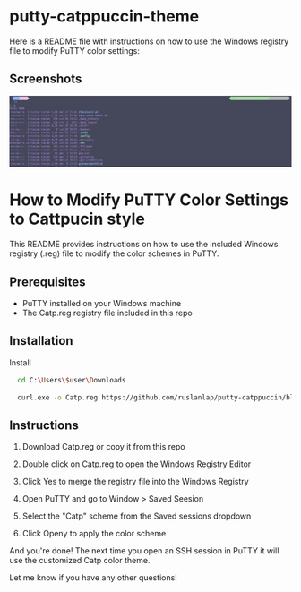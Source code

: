 # putty-catppuccin-theme

Here is a README file with instructions on how to use the Windows registry file to modify PuTTY color settings:

## Screenshots

![App Screenshot](https://github.com/ruslanlap/putty-catppuccin/blob/master/screenshoot.png)


# How to Modify PuTTY Color Settings to Cattpucin style

This README provides instructions on how to use the included Windows registry (.reg) file to modify the color schemes in PuTTY.

## Prerequisites

- PuTTY installed on your Windows machine
- The Catp.reg registry file included in this repo



## Installation

Install 

```bash
  cd C:\Users\$user\Downloads
```
```bash
  curl.exe -o Catp.reg https://github.com/ruslanlap/putty-catppuccin/blob/master/catp.reg
```

## Instructions

1. Download Catp.reg or copy it from this repo

    
2. Double click on Catp.reg to open the Windows Registry Editor
3. Click Yes to merge the registry file into the Windows Registry
4. Open PuTTY and go to Window > Saved Seesion
5. Select the "Catp" scheme from the Saved sessions dropdown 
6. Click Openy to apply the color scheme

And you're done! The next time you open an SSH session in PuTTY it will use the customized Catp color theme.

Let me know if you have any other questions!

